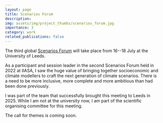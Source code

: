 ```yaml
---
layout: page
title: Scenarios Forum
description: 
img: assets/img/project_thumbs/scenarios_forum.jpg
importance: 3
category: work
related_publications: false
---
```


The third global [Scenarios Forum](https://scenariosforum.org) will take place from 16--18 July at the University of Leeds. 

As a participant and session leader in the second Scenarios Forum held in 2022 at IIASA, I saw the huge value of bringing together socioeconomic and climate modellers to craft the next generation of climate scenarios. There is a need to be more inclusive, more complete and more ambitious than had been done previously.

I was part of the team that successfully brought this meeting to Leeds in 2025. While I am not at the university now, I am part of the scientific organising committee for this meeting.

The call for themes is coming soon. 